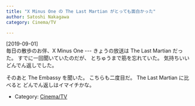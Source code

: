 ```yaml
---
title: "X Minus One の The Last Martian がとっても面白かった"
author: Satoshi Nakagawa
category: Cinema/TV

---
```


[2019-09-01]  
 毎日の散歩のお伴、X Minus One ---
きょうの放送は The Last Martian だった。
すでに一回聞いていたのだが、
とちゅうまで筋を忘れていた。
気持ちいいどんでん返しでした。

<!--more-->

 そのあと The Embassy を聞いた。
こちらも二度目だ。
The Last Martian に比べると
どんでん返しはイマイチかな。

- Category: [Cinema/TV](/categories.html#Cinema/TV)

